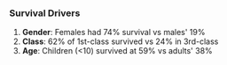 ### Survival Drivers
1. **Gender**: Females had 74% survival vs males' 19%
2. **Class**: 62% of 1st-class survived vs 24% in 3rd-class
3. **Age**: Children (<10) survived at 59% vs adults' 38%
